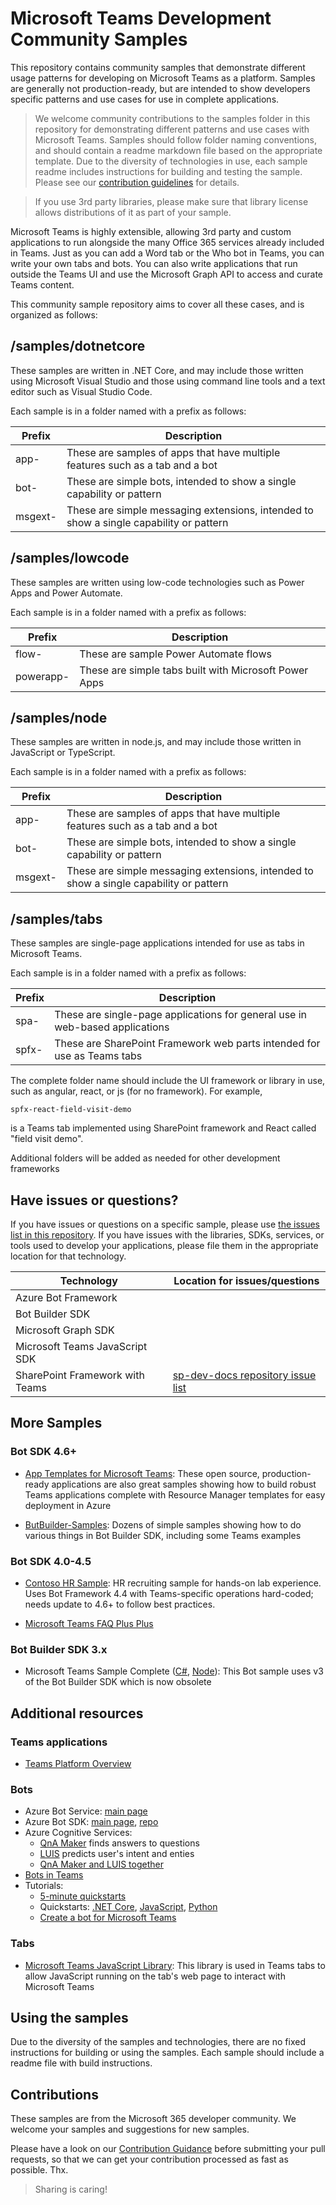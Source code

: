 # Microsoft Teams Development Community Samples

This repository contains community samples that demonstrate different usage patterns for developing on Microsoft Teams as a platform. Samples are generally not production-ready, but are intended to show developers specific patterns and use cases for use in complete applications.

> We welcome community contributions to the samples folder in this repository for demonstrating different patterns and use cases with Microsoft Teams. Samples should follow folder naming conventions, and should contain a readme markdown file based on the appropriate template. Due to the diversity of technologies in use, each sample readme includes instructions for building and testing the sample. Please see our [contribution guidelines](#) for details.

> If you use 3rd party libraries, please make sure that library license allows distributions of it as part of your sample.

Microsoft Teams is highly extensible, allowing 3rd party and custom applications to run alongside the many Office 365 services already included in Teams. Just as you can add a Word tab or the Who bot in Teams, you can write your own tabs and bots. You can also write applications that run outside the Teams UI and use the Microsoft Graph API to access and curate Teams content.

This community sample repository aims to cover all these cases, and is organized as follows:

## /samples/dotnetcore

These samples are written in .NET Core, and may include those written using Microsoft Visual Studio and those using command line tools and a text editor such as Visual Studio Code. 

Each sample is in a folder named with a prefix as follows:

| Prefix | Description |
| --- | --- |
| app- | These are samples of apps that have multiple features such as a tab and a bot |
| bot- | These are simple bots, intended to show a single capability or pattern |
| msgext- | These are simple messaging extensions, intended to show a single capability or pattern |

## /samples/lowcode

These samples are written using low-code technologies such as Power Apps and Power Automate.

Each sample is in a folder named with a prefix as follows:

| Prefix | Description |
| --- | --- |
| flow- | These are sample Power Automate flows |
| powerapp- | These are simple tabs built with Microsoft Power Apps |

## /samples/node

These samples are written in node.js, and may include those written in JavaScript or TypeScript. 

Each sample is in a folder named with a prefix as follows:

| Prefix | Description |
| --- | --- |
| app- | These are samples of apps that have multiple features such as a tab and a bot |
| bot- | These are simple bots, intended to show a single capability or pattern |
| msgext- | These are simple messaging extensions, intended to show a single capability or pattern |

## /samples/tabs

These samples are single-page applications intended for use as tabs in Microsoft Teams. 

Each sample is in a folder named with a prefix as follows:

| Prefix | Description |
| --- | --- |
| spa- | These are single-page applications for general use in web-based applications |
| spfx- | These are SharePoint Framework web parts intended for use as Teams tabs |

The complete folder name should include the UI framework or library in use, such as angular, react, or js (for no framework). For example,

    spfx-react-field-visit-demo

is a Teams tab implemented using SharePoint framework and React called "field visit demo".

Additional folders will be added as needed for other development frameworks

## Have issues or questions?

If you have issues or questions on a specific sample, please use [the issues list in this repository](#).
If you have issues with the libraries, SDKs, services, or tools used to develop your applications, please file them in the appropriate location for that technology.

| Technology | Location for issues/questions |
| --- | --- |
| Azure Bot Framework | |
| Bot Builder SDK |  |
| Microsoft Graph SDK | |
| Microsoft Teams JavaScript SDK | |
| SharePoint Framework with Teams | [sp-dev-docs repository issue list](https://github.com/SharePoint/sp-dev-docs/issues) |

## More Samples

### Bot SDK 4.6+

* [App Templates for Microsoft Teams](https://docs.microsoft.com/en-us/microsoftteams/platform/samples/app-templates): These open source, production-ready applications are also great samples showing how to build robust Teams applications complete with Resource Manager templates for easy deployment in Azure

* [ButBuilder-Samples](https://github.com/microsoft/BotBuilder-Samples): Dozens of simple samples showing how to do various things in Bot Builder SDK, including some Teams examples

### Bot SDK 4.0-4.5

* [Contoso HR Sample](https://github.com/OfficeDev/msteams-sample-contoso-hr-talent-app): HR recruiting sample for hands-on lab experience. Uses Bot Framework 4.4 with Teams-specific operations hard-coded; needs update to 4.6+ to follow best practices.

* [Microsoft Teams FAQ Plus Plus](https://github.com/OfficeDev/microsoft-teams-faqplusplus-app/tree/master/Source)

### Bot Builder SDK 3.x

* Microsoft Teams Sample Complete ([C#](https://github.com/OfficeDev/microsoft-teams-sample-complete-csharp), [Node](https://github.com/OfficeDev/microsoft-teams-sample-complete-node)): This Bot sample uses v3 of the Bot Builder SDK which is now obsolete 


## Additional resources

### Teams applications

* [Teams Platform Overview](https://docs.microsoft.com/en-us/microsoftteams/platform/overview)


### Bots

* Azure Bot Service: [main page](https://azure.microsoft.com/en-us/services/bot-service/)
* Azure Bot SDK: [main page](https://dev.botframework.com/), [repo](https://github.com/microsoft/botframework-sdk)
* Azure Cognitive Services: 
    * [QnA Maker](https://www.qnamaker.ai/) finds answers to questions
    * [LUIS](https://www.luis.ai)  predicts user's intent and enties
    * [QnA Maker and LUIS together](https://docs.microsoft.com/en-us/azure/cognitive-services/qnamaker/tutorials/integrate-qnamaker-luis)
* [Bots in Teams](https://docs.microsoft.com/en-us/microsoftteams/platform/bots/what-are-bots)
* Tutorials: 
    * [5-minute quickstarts](https://docs.microsoft.com/en-us/azure/bot-service/?view=azure-bot-service-4.0#5-minute-quickstarts)
    * Quickstarts: [.NET Core](https://github.com/microsoft/BotBuilder-Samples/tree/master/samples/csharp_dotnetcore/57.teams-conversation-bot), [JavaScript](https://github.com/microsoft/BotBuilder-Samples/tree/master/samples/javascript_nodejs/57.teams-conversation-bot), [Python](https://github.com/microsoft/BotBuilder-Samples/tree/master/samples/python/57.teams-conversation-bot)
    * [Create a bot for Microsoft Teams](https://docs.microsoft.com/en-us/microsoftteams/platform/bots/how-to/create-a-bot-for-teams)

### Tabs

* [Microsoft Teams JavaScript Library](https://github.com/OfficeDev/BotBuilder-MicrosoftTeams): This library is used in Teams tabs to allow JavaScript running on the tab's web page to interact with Microsoft Teams

## Using the samples

Due to the diversity of the samples and technologies, there are no fixed instructions for building or using the samples. Each sample should include a readme file with build instructions.


## Contributions

These samples are from the Microsoft 365 developer community. We welcome your samples and suggestions for new samples. 

Please have a look on our [Contribution Guidance](./.github/CONTRIBUTING.md) before submitting your pull requests, so that we can get your contribution processed as fast as possible. Thx.

> Sharing is caring!